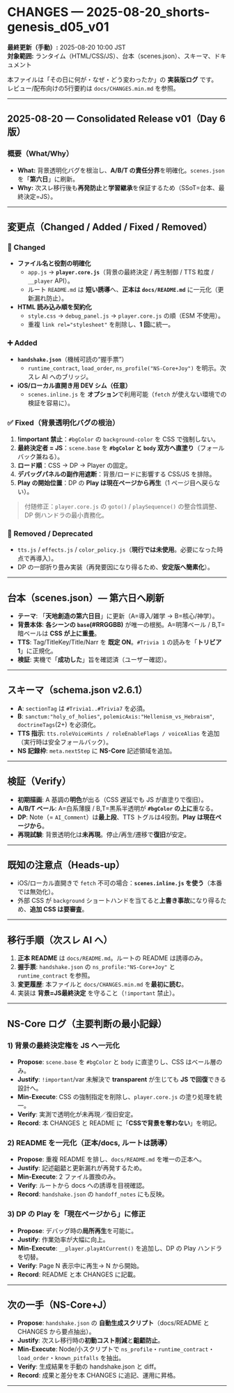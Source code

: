 # CHANGES — 2025-08-20_shorts-genesis_d05_v01
**最終更新（手動）:** 2025-08-20 10:00 JST  
**対象範囲:** ランタイム（HTML/CSS/JS）、台本（scenes.json）、スキーマ、ドキュメント

本ファイルは「その日に何が・なぜ・どう変わったか」の **実装版ログ** です。  
レビュー/配布向けの5行要約は `docs/CHANGES.min.md` を参照。

---

## 2025-08-20 — Consolidated Release v01（Day 6 版）

### 概要（What/Why）
- **What:** 背景透明化バグを根治し、**A/B/T の責任分界**を明確化。`scenes.json` を「**第六日**」に刷新。  
- **Why:** 次スレ移行後も**再発防止**と**学習継承**を保証するため（SSoT=台本、最終決定=JS）。

---

## 変更点（Changed / Added / Fixed / Removed）

### 🔧 Changed
- **ファイル名と役割の明確化**
  - `app.js` → **`player.core.js`**（背景の最終決定 / 再生制御 / TTS 粒度 / `__player` API）。
  - ルート `README.md` は **短い誘導**へ、**正本は `docs/README.md`** に一元化（更新漏れ防止）。
- **HTML 読み込み順を契約化**
  - `style.css` → `debug_panel.js` → `player.core.js` の順（ESM 不使用）。
  - 重複 `link rel="stylesheet"` を削除し、**1 回**に統一。

### ➕ Added
- **`handshake.json`**（機械可読の“握手票”）
  - `runtime_contract`, `load_order`, `ns_profile("NS-Core+Joy")` を明示。次スレ AI へのブリッジ。
- **iOS/ローカル直開き用 DEV シム（任意）**
  - `scenes.inline.js` を **オプション**で利用可能（`fetch` が使えない環境での検証を容易に）。

### ✅ Fixed（背景透明化バグの根治）
1) **!important 禁止**：`#bgColor` の `background-color` を CSS で強制しない。  
2) **最終決定者 = JS**：`scene.base` を **`#bgColor` と `body` 双方へ直塗り**（フォールバック兼ねる）。  
3) **ロード順**：CSS → DP → Player の固定。  
4) **デバッグパネルの副作用遮断**：背景/ロードに影響する CSS/JS を排除。  
5) **Play の開始位置**：DP の **Play は現在ページから再生**（1 ページ目へ戻らない）。

> 付随修正：`player.core.js` の `goto()` / `playSequence()` の整合性調整、DP 側ハンドラの最小責務化。

### 🧹 Removed / Deprecated
- `tts.js` / `effects.js` / `color_policy.js`（**現行では未使用**。必要になった時点で再導入）。
- DP の一部折り畳み実装（再発要因になり得るため、**安定版へ簡素化**）。

---

## 台本（scenes.json）— 第六日へ刷新
- **テーマ**: 「**天地創造の第六日目**」に更新（A=導入/雑学 → B=核心/神学）。  
- **背景本体**: **各シーンの `base`(#RRGGBB)** が唯一の根拠。A=明薄ベール / B,T=暗ベールは **CSS が上に重畳**。  
- **TTS**: Tag/TitleKey/Title/Narr を **既定 ON**。`#Trivia 1` の読みを「**トリビア 1**」に正規化。  
- **検証**: 実機で「**成功した**」旨を確認済（ユーザー確認）。

---

## スキーマ（schema.json v2.6.1）
- **A**: `sectionTag` は `#Trivia1..#Trivia7` を必須。  
- **B**: `sanctum:"holy_of_holies"`, `polemicAxis:"Hellenism_vs_Hebraism"`, `doctrineTags`(2+) を必須化。  
- **TTS 指示**: `tts.roleVoiceHints / roleEnableFlags / voiceAlias` を追加（実行時は安全フォールバック）。  
- **NS 記録枠**: `meta.nextStep` に **NS-Core** 記述領域を追加。

---

## 検証（Verify）
- **初期描画**: A 基調の**明色**が出る（CSS 遅延でも JS が直塗りで復旧）。  
- **A/B/T ベール**: A=白系薄膜 / B,T=黒系半透明が **`#bgColor` の上に**重なる。  
- **DP**: Note（= `AI_Comment`）は**最上段**、TTS トグルは4役割。**Play は現在ページから**。  
- **再現試験**: 背景透明化は**未再現**。停止/再生/遷移で**復旧**が安定。

---

## 既知の注意点（Heads-up）
- iOS/ローカル直開きで `fetch` 不可の場合：**`scenes.inline.js` を使う**（本番では無効化）。  
- 外部 CSS が `background` ショートハンドを当てると**上書き事故**になり得るため、**追加 CSS は要審査**。

---

## 移行手順（次スレ AI へ）
1) **正本 README** は `docs/README.md`。ルートの README は誘導のみ。  
2) **握手票**: `handshake.json` の `ns_profile:"NS-Core+Joy"` と `runtime_contract` を参照。  
3) **変更履歴**: 本ファイルと `docs/CHANGES.min.md` を**最初に読む**。  
4) 実装は **背景=JS最終決定** を守ること（`!important` 禁止）。

---

## NS-Core ログ（主要判断の最小記録）

### 1) 背景の最終決定権を JS へ一元化
- **Propose**: `scene.base` を `#bgColor` と `body` に直塗りし、CSS はベール層のみ。  
- **Justify**: `!important`/var 未解決で **transparent** が生じても **JS で回復**できる設計へ。  
- **Min-Execute**: CSS の強制指定を削除し、`player.core.js` の塗り処理を統一。  
- **Verify**: 実測で透明化が未再現／復旧安定。  
- **Record**: 本 CHANGES と README に「**CSSで背景を奪わない**」を明記。

### 2) README を一元化（正本/docs, ルートは誘導）
- **Propose**: 重複 README を排し、`docs/README.md` を唯一の正本へ。  
- **Justify**: 記述齟齬と更新漏れが再発するため。  
- **Min-Execute**: 2 ファイル置換のみ。  
- **Verify**: ルートから docs への誘導を目視確認。  
- **Record**: `handshake.json` の `handoff_notes` にも反映。

### 3) DP の Play を「現在ページから」に修正
- **Propose**: デバッグ時の**局所再生**を可能に。  
- **Justify**: 作業効率が大幅に向上。  
- **Min-Execute**: `__player.playAtCurrent()` を追加し、DP の Play ハンドラを切替。  
- **Verify**: Page N 表示中に再生→ N から開始。  
- **Record**: README と本 CHANGES に記載。

---

## 次の一手（NS-Core+J）
- **Propose**: `handshake.json` の **自動生成スクリプト**（docs/README と CHANGES から要点抽出）。  
- **Justify**: 次スレ移行時の**初動コスト削減**と**齟齬防止**。  
- **Min-Execute**: Node/小スクリプトで `ns_profile`・`runtime_contract`・`load_order`・`known_pitfalls` を抽出。  
- **Verify**: 生成結果を手動の handshake.json と diff。  
- **Record**: 成果と差分を本 CHANGES に追記、運用に昇格。

---